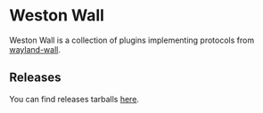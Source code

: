 Weston Wall
=========================

Weston Wall is a collection of plugins implementing protocols from [wayland-wall](https://github.com/wayland-wall/wayland-wall).


Releases
--------

You can find releases tarballs [here](https://www.eventd.org/download/weston-wall/).
